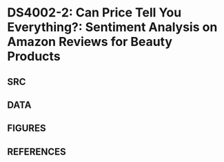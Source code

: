 # DS4002-2: Can Price Tell You Everything?: Sentiment Analysis on Amazon Reviews for Beauty Products

## SRC

## DATA

## FIGURES

## REFERENCES
